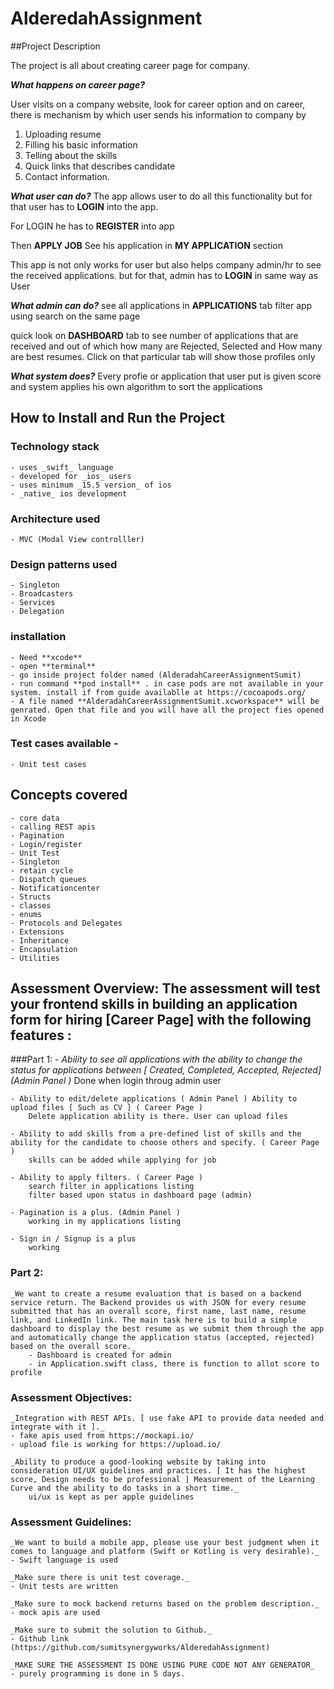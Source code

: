 # AlderedahAssignment

##Project Description

The project is all about creating career page for company. 

**_What happens on career page?_**

User visits on a company website, look for career option and on career, there is mechanism by which user sends his information to company by 

1. Uploading resume
2. Filling his basic information
3. Telling about the skills
4. Quick links that describes candidate
5. Contact information.

**_What user can do?_**
The app allows user to do all this functionality but for that user has to **LOGIN** into the app.

For LOGIN he has to **REGISTER** into app

Then **APPLY JOB**
See his application in **MY APPLICATION** section

This app is not only works for user but also helps company admin/hr to see the received applications. but for that, admin has to **LOGIN** in same way as User

**_What admin can do?_**
see all applications in **APPLICATIONS** tab
filter app using search on the same page

quick look on **DASHBOARD** tab to see number of applications that are received and out of which how many are Rejected, Selected and How many are best resumes.
Click on that particular tab will show those profiles only

**_What system does?_**
Every profie or application that user put is given score and system applies his own algorithm to sort the applications

## How to Install and Run the Project

### Technology stack
    - uses _swift_ language
    - developed for _ios_ users
    - uses minimum _15.5 version_ of ios
    - _native_ ios development
    
### Architecture used
    - MVC (Modal View controlller)

### Design patterns used
    - Singleton
    - Broadcasters
    - Services
    - Delegation

    
### installation
    - Need **xcode**
    - open **terminal**
    - go inside project folder named (AlderadahCareerAssignmentSumit)
    - run command **pod install** . in case pods are not available in your system. install if from guide availablle at https://cocoapods.org/
    - A file named **AlderadahCareerAssignmentSumit.xcworkspace** will be genrated. Open that file and you will have all the project fies opened in Xcode
    
### Test cases available - 
    - Unit test cases
    
## Concepts covered
    - core data
    - calling REST apis
    - Pagination
    - Login/register
    - Unit Test
    - Singleton
    - retain cycle
    - Dispatch queues
    - Notificationcenter
    - Structs 
    - classes
    - enums
    - Protocols and Delegates
    - Extensions
    - Inheritance
    - Encapsulation
    - Utilities

## Assessment Overview: The assessment will test your frontend skills in building an application form for hiring [Career Page] with the following features : 
###Part 1: 
    - _Ability to see all applications with the ability to change the status for applications between [ Created, Completed, Accepted, Rejected] (Admin Panel )_
        Done when login throug admin user
        
    - Ability to edit/delete applications ( Admin Panel ) Ability to upload files [ Such as CV ] ( Career Page )
        Delete application ability is there. User can upload files
        
    - Ability to add skills from a pre-defined list of skills and the ability for the candidate to choose others and specify. ( Career Page )
        skills can be added while applying for job
        
    - Ability to apply filters. ( Career Page )
        search filter in applications listing
        filter based upon status in dashboard page (admin)
        
    - Pagination is a plus. (Admin Panel )
        working in my applications listing

    - Sign in / Signup is a plus
        working

### Part 2:  
    _We want to create a resume evaluation that is based on a backend service return. The Backend provides us with JSON for every resume submitted that has an overall score, first name, last name, resume link, and LinkedIn link. The main task here is to build a simple dashboard to display the best resume as we submit them through the app and automatically change the application status (accepted, rejected) based on the overall score._  
        - Dashboard is created for admin
        - in Application.swift class, there is function to allot score to profile
 
### Assessment Objectives: 
    _Integration with REST APIs. [ use fake API to provide data needed and integrate with it ]._
    - fake apis used from https://mockapi.io/
    - upload file is working for https://upload.io/
    
    _Ability to produce a good-looking website by taking into consideration UI/UX guidelines and practices. [ It has the highest score, Design needs to be professional ] Measurement of the Learning Curve and the ability to do tasks in a short time._
        ui/ux is kept as per apple guidelines
 
### Assessment Guidelines: 
    _We want to build a mobile app, please use your best judgment when it comes to language and platform (Swift or Kotling is very desirable)._
    - Swift language is used
     
    _Make sure there is unit test coverage._
    - Unit tests are written
    
    _Make sure to mock backend returns based on the problem description._
    - mock apis are used
    
    _Make sure to submit the solution to Github._
    - Github link (https://github.com/sumitsynergyworks/AlderedahAssignment)
    
    _MAKE SURE THE ASSESSMENT IS DONE USING PURE CODE NOT ANY GENERATOR_
    - purely programming is done in 5 days.
    
    

